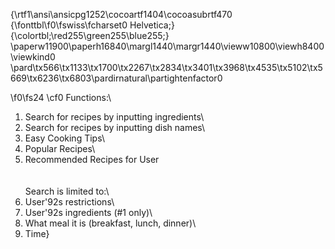 {\rtf1\ansi\ansicpg1252\cocoartf1404\cocoasubrtf470
{\fonttbl\f0\fswiss\fcharset0 Helvetica;}
{\colortbl;\red255\green255\blue255;}
\paperw11900\paperh16840\margl1440\margr1440\vieww10800\viewh8400\viewkind0
\pard\tx566\tx1133\tx1700\tx2267\tx2834\tx3401\tx3968\tx4535\tx5102\tx5669\tx6236\tx6803\pardirnatural\partightenfactor0

\f0\fs24 \cf0 Functions:\
1. Search for recipes by inputting ingredients\
2. Search for recipes by inputting dish names\
3. Easy Cooking Tips\
4. Popular Recipes\
5. Recommended Recipes for User\
\
\
Search is limited to:\
6. User\'92s restrictions\
7. User\'92s ingredients (#1 only)\
8. What meal it is (breakfast, lunch, dinner)\
9. Time}